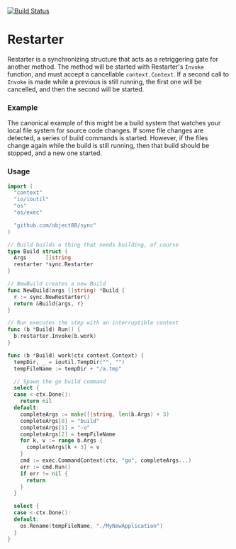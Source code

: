 [![Build Status](https://travis-ci.org/object88/sync.svg?branch=master)](https://travis-ci.org/object88/sync)

# Restarter

Restarter is a synchronizing structure that acts as a retriggering gate for another method.  The method will be started with Restarter's `Invoke` function, and must accept a cancellable `context.Context`.  If a second call to `Invoke` is made while a previous is still running, the first one will be cancelled, and then the second will be started.

### Example

The canonical example of this might be a build system that watches your local file system for source code changes.  If some file changes are detected, a series of build commands is started.  However, if the files change again while the build is still running, then that build should be stopped, and a new one started.

### Usage

``` Go
import (
  "context"
  "io/ioutil"
  "os"
  "os/exec"

  "github.com/object88/sync"
)

// Build builds a thing that needs building, of course
type Build struct {
  Args      []string
  restarter *sync.Restarter
}

// NewBuild creates a new Build
func NewBuild(args []string) *Build {
  r := sync.NewRestarter()
  return &Build{args, r}
}

// Run executes the step with an interruptible context
func (b *Build) Run() {
  b.restarter.Invoke(b.work)
}

func (b *Build) work(ctx context.Context) {
  tempDir, _ = ioutil.TempDir("", "")
  tempFileName := tempDir + "/a.tmp"

  // Spawn the go build command
  select {
  case <-ctx.Done():
    return nil
  default:
    completeArgs := make([]string, len(b.Args) + 3)
    completeArgs[0] = "build"
    completeArgs[1] = "-o"
    completeArgs[2] = tempFileName
    for k, v := range b.Args {
      completeArgs[k + 3] = v
    }
    cmd := exec.CommandContext(ctx, "go", completeArgs...)
    err := cmd.Run()
    if err != nil {
      return
    }
  }

  select {
  case <-ctx.Done():
  default:
    os.Rename(tempFileName, "./MyNewApplication")
  }
}
```
